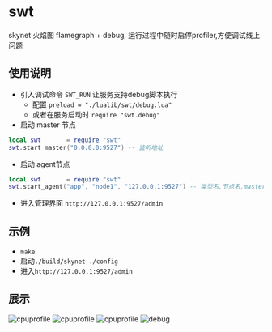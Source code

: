 # swt
skynet 火焰图 flamegraph + debug, 运行过程中随时启停profiler,方便调试线上问题


## 使用说明
* 引入调试命令 `SWT_RUN` 让服务支持debug脚本执行
    * 配置 `preload = "./lualib/swt/debug.lua"`
    * 或者在服务启动时 `require "swt.debug"`
* 启动 master 节点
``` lua
local swt       = require "swt"
swt.start_master("0.0.0.0:9527") -- 监听地址
```

* 启动 agent节点
``` lua
local swt       = require "swt"
swt.start_agent("app", "node1", "127.0.0.1:9527") -- 类型名,节点名,master连接地址
```

* 进入管理界面 `http://127.0.0.1:9527/admin`

## 示例
* `make`
* 启动`./build/skynet ./config`
* 进入`http://127.0.0.1:9527/admin`

## 展示 
![cpuprofile](https://github.com/lsg2020/swt/blob/master/doc/images/cpuprofiler3.png)
![cpuprofile](https://github.com/lsg2020/swt/blob/master/doc/images/cpuprofiler.png)
![cpuprofile](https://github.com/lsg2020/swt/blob/master/doc/images/cpuprofiler2.png)
![debug](https://github.com/lsg2020/swt/blob/master/doc/images/debug.png)

